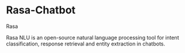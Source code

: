 # Rasa-Chatbot
Rasa

Rasa NLU is an open-source natural language processing tool for intent classification, response retrieval and entity extraction in chatbots.
